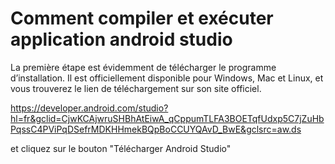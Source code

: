# Comment compiler et exécuter application android studio

La première étape est évidemment de télécharger le programme d’installation. Il est officiellement disponible pour Windows, Mac et Linux, et vous trouverez le lien de téléchargement sur son site officiel.

https://developer.android.com/studio?hl=fr&gclid=CjwKCAjwruSHBhAtEiwA_qCppumTLFA3BOETqfUdxp5C7jZuHbPqssC4PViPqDSefrMDKHHmekBQpBoCCUYQAvD_BwE&gclsrc=aw.ds

et cliquez sur le bouton "Télécharger Android Studio"
